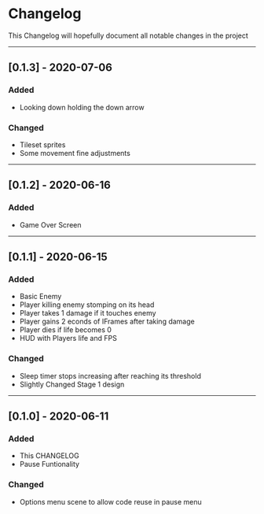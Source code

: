 # Changelog
This Changelog will hopefully document all notable changes in the project

---
## [0.1.3] - 2020-07-06
### Added
- Looking down holding the down arrow
### Changed
- Tileset sprites
- Some movement fine adjustments
---
## [0.1.2] - 2020-06-16
### Added
- Game Over Screen
---
## [0.1.1] - 2020-06-15
### Added
- Basic Enemy
- Player killing enemy stomping on its head
- Player takes 1 damage if it touches enemy
- Player gains 2 econds of IFrames after taking damage
- Player dies if life becomes 0
- HUD with Players life and FPS

### Changed
- Sleep timer stops increasing after reaching its threshold
- Slightly Changed Stage 1 design
---
## [0.1.0] - 2020-06-11
### Added
- This CHANGELOG
- Pause Funtionality

### Changed
- Options menu scene to allow code reuse in pause menu